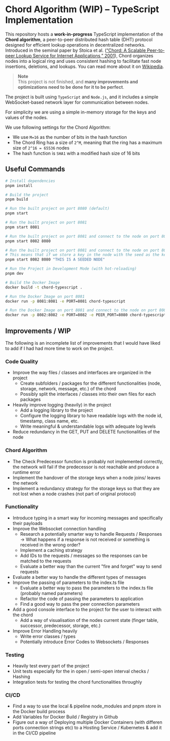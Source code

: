 # Chord Algorithm (WIP) – TypeScript Implementation

This repository hosts a **work-in-progress** TypeScript implementation of the **Chord algorithm**, a peer-to-peer distributed hash table (DHT) protocol designed for efficient lookup operations in decentralized networks. Introduced in the seminal paper by Stoica et al. ([“Chord: A Scalable Peer-to-peer Lookup Service for Internet Applications,” 2001](http://pdos.csail.mit.edu/papers/chord:sigcomm01/chord_sigcomm.pdf)), Chord organizes nodes into a logical ring and uses consistent hashing to facilitate fast node insertions, deletions, and lookups. You can read more about it on [Wikipedia](https://en.wikipedia.org/wiki/Chord_(peer-to-peer)).

> **Note**  
> This project is not finished, and **many improvements and optimizations need to be done for it to be perfect**.

The project is built using `TypeScript` and `Node.js`, and it includes a simple WebSocket-based network layer for communication between nodes. 

For simplicity we are using a simple in-memory storage for the keys and values of the nodes.

We use following settings for the Chord Algorithm:
- We use `M=16` as the number of bits in the hash function
- The Chord Ring has a size of `2^M`, meaning that the ring has a maximum size of `2^16 = 65536` nodes
- The hash function is `SHA1` with a modified hash size of 16 bits

## Useful Commands
```bash
# Install dependencies
pnpm install

# Build the project
pnpm build

# Run the built project on port 8080 (default)
pnpm start

# Run the built project on port 8081
pnpm start 8081

# Run the built project on port 8081 and connect to the node on port 8080
pnpm start 8082 8080

# Run the built project on port 8081 and connect to the node on port 8080 with a seed for id generation
# This means that if we store a key in the node with the seed as the key, the key will be stored in this node (-> great for testing)
pnpm start 8082 8080 "THIS IS A SEEDED NODE"

# Run the Project in Development Mode (with hot-reloading)
pnpm dev 

# Build the Docker Image
docker build -t chord-typescript .

# Run the Docker Image on port 8081
docker run -p 8081:8081 -e PORT=8081 chord-typescript

# Run the Docker Image on port 8081 and connect to the node on port 8080
docker run -p 8082:8082 -e PORT=8082 -e PEER_PORT=8080 chord-typescript
```

## Improvements / WIP
The following is an incomplete list of improvements that I would have liked to add if I had had more time to work on the project.

### Code Quality
- Improve the way files / classes and interfaces are organized in the project
  - Create subfolders / packages for the different functionalities (node, storage, network, message, etc.) of the chord
  - Possibly split the interfaces / classes into their own files for each packages
- Heavily improve logging (heavily) in the project
  - Add a logging library to the project
  - Configure the logging library to have readable logs with the node id, timestamp, class name, etc.
  - Write meaningful & understandable logs with adequate log levels
- Reduce redundancy in the GET, PUT and DELETE functionalities of the node

### Chord Algorithm
- The Check Predecessor function is probably not implemented correctly, the network will fail if the predecessor is not reachable and produce a runtime error
- Implement the handover of the storage keys when a node joins/ leaves the network
- Implement a redundancy strategy for the storage keys so that they are not lost when a node crashes (not part of original protocol)


### Functionality
- Introduce typing in a smart way for incoming messages and specifically their payloads
- Improve the Websocket connection handling
  - Research a potentially smarter way to handle Requests / Responses -> What happens if a response is not received or something is received in the wrong order?
  - Implement a caching strategy
  - Add IDs to the requests / messages so the responses can be matched to the requests
  - Evaluate a better way than the current "fire and forget" way  to send requests
- Evaluate a better way to handle the different types of messages
- Improve the passing of parameters to the index.ts file
  - Evaluate a better way to pass the parameters to the index.ts file (probably named parameters)
  - Refactor the code of passing the parameters to application
  - Find a good way to pass the peer connection parameters 
- Add a good console interface to the project for the user to interact with the chord
  - Add a way of visualisation of the nodes current state (finger table, successor, predecessor, storage, etc.)
- Improve Error Handling heavily
  - Write error classes / types
  - Potentially introduce Error Codes to Websockets / Responses

### Testing
- Heavily test every part of the project
- Unit tests especially for the in open / semi-open interval checks / Hashing
- Integration tests for testing the chord functionalities throughly 

### CI/CD
- Find a way to use the local & pipeline node_modules and pnpm store in the Docker build process
- Add Variables for Docker Build / Registry in Github
- Figure out a way of Deploying multiple Docker Containers (with differen ports connection strings etc) to a Hosting Service / Kubernetes & add it in the CI/CD pipeline